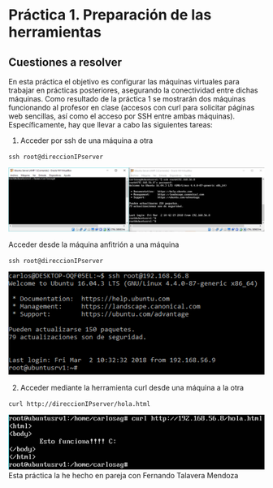 # Práctica 1. Preparación de las herramientas
## Cuestiones a resolver

En esta práctica el objetivo es configurar las máquinas virtuales para trabajar en prácticas posteriores, asegurando la conectividad entre dichas máquinas.
Como resultado de la práctica 1 se mostrarán dos máquinas funcionando al profesor en clase (accesos con curl para solicitar páginas web sencillas, así como el
acceso por SSH entre ambas máquinas).
Específicamente, hay que llevar a cabo las siguientes tareas:
1. Acceder por ssh de una máquina a otra  

`ssh root@direccionIPserver`    

![Captura de ssh1](./CapturaSSH2.PNG)

Acceder desde la máquina anfitrión a una máquina  

`ssh root@direccionIPserver`    

![Captura de ssh2](./CapturaSSH1.PNG)

2. Acceder mediante la herramienta curl desde una máquina a la otra   

`curl http://direccionIPserver/hola.html`    

![Captura de curl](./CapturaCurl.PNG)  
Esta práctica la he hecho en pareja con Fernando Talavera Mendoza
